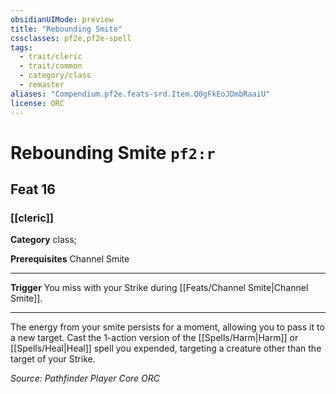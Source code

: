 ```yaml
---
obsidianUIMode: preview
title: "Rebounding Smite"
cssclasses: pf2e,pf2e-spell
tags:
  - trait/cleric
  - trait/common
  - category/class
  - remaster
aliases: "Compendium.pf2e.feats-srd.Item.Q0gFkEoJDmbRaaiU"
license: ORC
---
```

# Rebounding Smite `pf2:r`
## Feat 16
### [[cleric]]

**Category** class; 



**Prerequisites** Channel Smite
* * *
**Trigger** You miss with your Strike during [[Feats/Channel Smite|Channel Smite]].

* * *

The energy from your smite persists for a moment, allowing you to pass it to a new target. Cast the 1-action version of the [[Spells/Harm|Harm]] or [[Spells/Heal|Heal]] spell you expended, targeting a creature other than the target of your Strike.

*Source: Pathfinder Player Core*
*ORC*